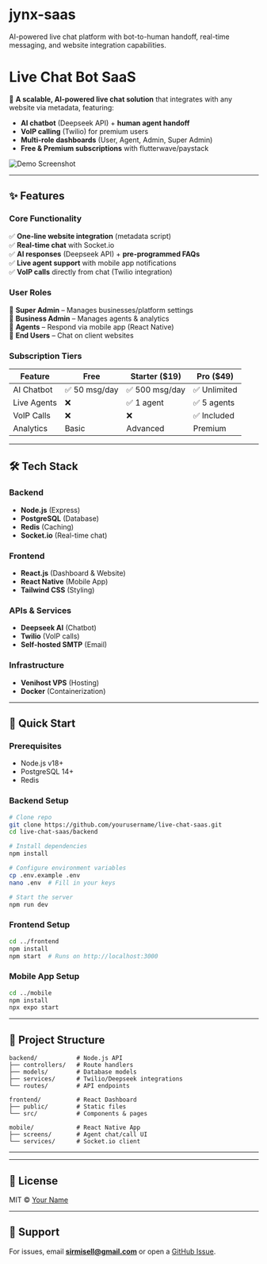 # jynx-saas
AI-powered live chat platform with bot-to-human handoff, real-time messaging, and website integration capabilities.



# **Live Chat Bot SaaS**  

🚀 **A scalable, AI-powered live chat solution** that integrates with any website via metadata, featuring:  
- **AI chatbot** (Deepseek API) + **human agent handoff**  
- **VoIP calling** (Twilio) for premium users  
- **Multi-role dashboards** (User, Agent, Admin, Super Admin)  
- **Free & Premium subscriptions** with flutterwave/paystack  

![Demo Screenshot](https://via.placeholder.com/800x400?text=Chat+Demo)  

---

## **✨ Features**  

### **Core Functionality**  
✅ **One-line website integration** (metadata script)  
✅ **Real-time chat** with Socket.io  
✅ **AI responses** (Deepseek API) + **pre-programmed FAQs**  
✅ **Live agent support** with mobile app notifications  
✅ **VoIP calls** directly from chat (Twilio integration)  

### **User Roles**  
👑 **Super Admin** – Manages businesses/platform settings  
🏢 **Business Admin** – Manages agents & analytics  
💬 **Agents** – Respond via mobile app (React Native)  
👥 **End Users** – Chat on client websites  

### **Subscription Tiers**  
| Feature               | Free           | Starter ($19) | Pro ($49)      |  
|-----------------------|----------------|---------------|----------------|  
| AI Chatbot            | ✅ 50 msg/day  | ✅ 500 msg/day| ✅ Unlimited   |  
| Live Agents           | ❌             | ✅ 1 agent    | ✅ 5 agents    |  
| VoIP Calls            | ❌             | ❌            | ✅ Included    |  
| Analytics             | Basic          | Advanced      | Premium        |  

---

## **🛠 Tech Stack**  

### **Backend**  
- **Node.js** (Express)  
- **PostgreSQL** (Database)  
- **Redis** (Caching)  
- **Socket.io** (Real-time chat)  

### **Frontend**  
- **React.js** (Dashboard & Website)  
- **React Native** (Mobile App)  
- **Tailwind CSS** (Styling)  

### **APIs & Services**  
- **Deepseek AI** (Chatbot)  
- **Twilio** (VoIP calls)  
- **Self-hosted SMTP** (Email)  

### **Infrastructure**  
- **Venihost VPS** (Hosting)  
- **Docker** (Containerization)  

---

## **🚀 Quick Start**  

### **Prerequisites**  
- Node.js v18+  
- PostgreSQL 14+  
- Redis  

### **Backend Setup**  
```bash
# Clone repo
git clone https://github.com/yourusername/live-chat-saas.git
cd live-chat-saas/backend

# Install dependencies
npm install

# Configure environment variables
cp .env.example .env
nano .env  # Fill in your keys

# Start the server
npm run dev
```

### **Frontend Setup**  
```bash
cd ../frontend
npm install
npm start  # Runs on http://localhost:3000
```

### **Mobile App Setup**  
```bash
cd ../mobile
npm install
npx expo start
```

---

## **📂 Project Structure**  

```
backend/           # Node.js API
├── controllers/   # Route handlers
├── models/        # Database models
├── services/      # Twilio/Deepseek integrations
└── routes/        # API endpoints

frontend/          # React Dashboard
├── public/        # Static files
└── src/           # Components & pages

mobile/            # React Native App
├── screens/       # Agent chat/call UI
└── services/      # Socket.io client
```

---


---

## **📜 License**  
MIT © [Your Name]([https://github.com/mickythegeek/jynx-saas/])  

---

## **💬 Support**  
For issues, email **sirmisell@gmail.com** or open a [GitHub Issue](https://github.com/mickythegeek/jynx-saas/issues).  
